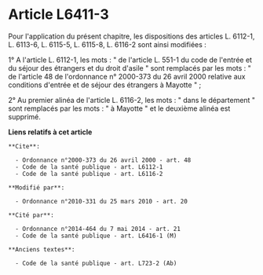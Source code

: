 # Article L6411-3

Pour l'application du présent chapitre, les dispositions des articles L. 6112-1, L. 6113-6, L. 6115-5, L. 6115-8, L. 6116-2
sont ainsi modifiées : 

1° A l'article L. 6112-1, les mots : " de l'article L. 551-1 du code de l'entrée et du séjour des étrangers et du droit
d'asile " sont remplacés par les mots : " de l'article 48 de l'ordonnance n° 2000-373 du 26 avril 2000 relative aux
conditions d'entrée et de séjour des étrangers à Mayotte " ; 

2° Au premier alinéa de l'article L. 6116-2, les mots : " dans le département " sont remplacés par les mots : " à Mayotte "
et le deuxième alinéa est supprimé.

**Liens relatifs à cet article**

	**Cite**:

	  - Ordonnance n°2000-373 du 26 avril 2000 - art. 48
	  - Code de la santé publique - art. L6112-1
	  - Code de la santé publique - art. L6116-2

	**Modifié par**:

	  - Ordonnance n°2010-331 du 25 mars 2010 - art. 20

	**Cité par**:

	  - Ordonnance n°2014-464 du 7 mai 2014 - art. 21
	  - Code de la santé publique - art. L6416-1 (M)

	**Anciens textes**:

	  - Code de la santé publique - art. L723-2 (Ab)
